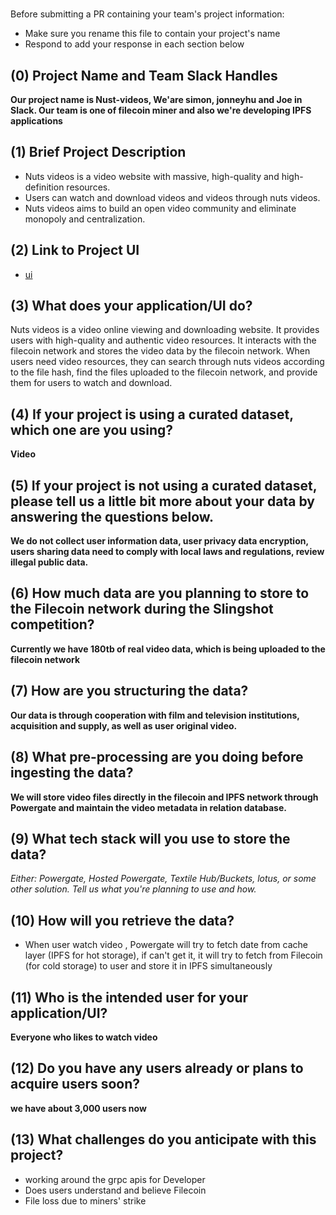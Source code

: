 # <Nuts Videos>

Before submitting a PR containing your team's project information:
- Make sure you rename this file to contain your project's name
- Respond to add your response in each section below

## (0) Project Name and Team Slack Handles

**Our project name is Nust-videos, We'are simon, jonneyhu and Joe in Slack. Our team is one of filecoin miner and also we're developing IPFS applications**

## (1) Brief Project Description

- Nuts videos is a video website with massive, high-quality and high-definition resources.
-  Users can watch and download videos and videos through nuts videos.
- Nuts videos aims to build an open video community and eliminate monopoly and centralization.

## (2) Link to Project UI

- [ui](https://github.com/jonneyhu/nuts_videos/tree/master/ui)

## (3) What does your application/UI do?

Nuts videos is a video online viewing and downloading website. It provides users with high-quality and authentic video resources. It interacts with the filecoin network and stores the video data by the filecoin network.
When users need video resources, they can search through nuts videos according to the file hash, find the files uploaded to the filecoin network, and provide them for users to watch and download.

## (4) If your project is using a curated dataset, which one are you using?

**Video**

## (5) If your project is not using a curated dataset, please tell us a little bit more about your data by answering the questions below.

**We do not collect user information data, user privacy data encryption, users sharing data need to comply with local laws and regulations, review illegal public data.**

## (6) How much data are you planning to store to the Filecoin network during the Slingshot competition?

**Currently we have 180tb of real video data, which is being uploaded to the filecoin network**

## (7) How are you structuring the data?

**Our data is through cooperation with film and television institutions, acquisition and supply, as well as user original video.**

## (8) What pre-processing are you doing before ingesting the data?

**We will store video files directly in the filecoin and IPFS network through Powergate and maintain the video metadata in relation database.**

## (9)  What tech stack will you use to store the data?

*Either: Powergate, Hosted Powergate, Textile Hub/Buckets, lotus, or some other solution. Tell us what you're planning to use and how.*

## (10) How will you retrieve the data?

- When user watch video , Powergate will try to fetch date from cache layer (IPFS for hot storage),
if can't get it, it will try to fetch from Filecoin (for cold storage) to user and store it in IPFS simultaneously

## (11) Who is the intended user for your application/UI?

**Everyone who likes to watch video**

## (12) Do you have any users already or plans to acquire users soon?

**we have about 3,000 users now**

## (13) What challenges do you anticipate with this project?

- working around the grpc apis for Developer
- Does users understand and believe Filecoin
- File loss due to miners' strike
